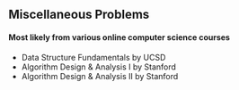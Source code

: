 ## Miscellaneous Problems

#### Most likely from various online computer science courses

- Data Structure Fundamentals by UCSD
- Algorithm Design & Analysis I by Stanford
- Algorithm Design & Analysis II by Stanford
